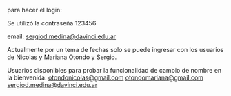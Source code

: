 para hacer el login:

Se utilizó la contraseña 123456

email: sergiod.medina@davinci.edu.ar

Actualmente por un tema de fechas solo se puede ingresar con los usuarios de Nicolas y Mariana Otondo y Sergio.

Usuarios disponibles para probar la funcionalidad de cambio de nombre en la bienvenida:
otondonicolas@gmail.com
otondomariana@gmail.com
sergiod.medina@davinci.edu.ar
